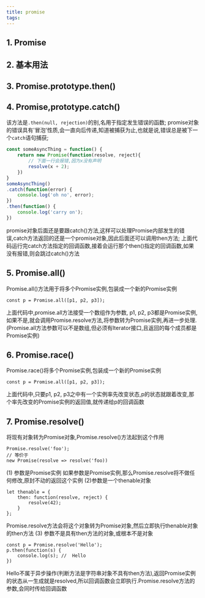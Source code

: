 ```yaml
---
title: promise
tags:
---
```

## 1. Promise
## 2. 基本用法
## 3. Promise.prototype.then()
## 4. Promise,prototype.catch()
该方法是`.then(null, rejection)`的别,名用于指定发生错误的函数;
promise对象的错误具有'冒泡'性质,会一直向后传递,知道被捕获为止,也就是说,错误总是被下一个`catch`语句捕获;
```js
const someAsyncThing = function() {
    return new Promise(function(resolve, reject){
        // 下面一行会报错,因为x没有声明
        resolve(x + 2);
    })
}
someAsyncThing()
.catch(function(error) {
    console.log('oh no', error);
})
.then(function() {
    console.log('carry on');
})

```
promise对象后面还是要跟catch()方法,这样可以处理Promise内部发生的错误,catch方法返回的还是一个promise对象,因此后面还可以调用then方法;
上面代码运行完catch方法指定的回调函数,接着会运行那个then()指定的回调函数,如果没有报错,则会跳过catch()方法

## 5. Promise.all()

Promise.all()方法用于将多个Promise实例,包装成一个新的Promise实例
```
const p = Promise.all([p1, p2, p3]);
```
上面代码中,promise.all方法接受一个数组作为参数, p1, p2, p3都是Promise实例,如果不是,就会调用Promise.resolve方法,将参数转为Promise实例,再进一步处理.(Promise.all方法参数可以不是数组,但必须有Iterator接口,且返回的每个成员都是Promise实例)

## 6. Promise.race()

Promise.race()将多个Promise实例,包装成一个新的Promise实例
```
const p = Promise.all([p1, p2, p3]);
```
上面代码中,只要p1, p2, p3之中有一个实例率先改变状态,p的状态就跟着改变,那个率先改变的Promise实例的返回值,就传递给p的回调函数

## 7. Promise.resolve()
将现有对象转为Promise对象,Promise.resolve()方法起到这个作用
```
Promise.resolve('foo');
// 等价于
new Promise(resolve => resolve('foo))

```
(1) 参数是Promise实例
如果参数是Promise实例,那么Promise.resolve将不做任何修改,原封不动的返回这个实例
(2)参数是一个thenable对象
```
let thenable = {
    then: function(resolve, reject) {
        resolve(42);
    }
};
```
Promise.resolve方法会将这个对象转为Promise对象,然后立即执行thenable对象的then方法
(3) 参数不是具有then方法的对象,或根本不是对象
```
const p = Promise.resolve('Hello');
p.then(function(s) {
    console.log(s); //  Hello
})
```
Hello不属于异步操作(判断方法是字符串对象不具有then方法),返回Promise实例的状态从一生成就是resolved,所以回调函数会立即执行.Promise.resolve方法的参数,会同时传给回调函数
